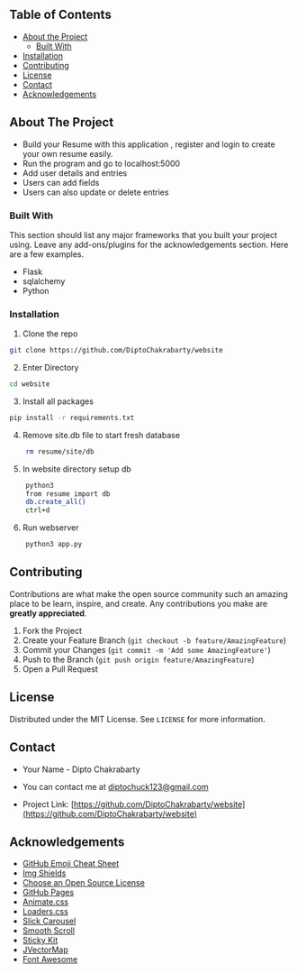 
## Table of Contents

* [About the Project](#about-the-project)
  * [Built With](#built-with)
* [Installation](#installation)
* [Contributing](#contributing)
* [License](#license)
* [Contact](#contact)
* [Acknowledgements](#acknowledgements)



<!-- ABOUT THE PROJECT -->
## About The Project

- Build your Resume with this application , register and login to create your own resume easily.
- Run the program and go to localhost:5000
- Add user details and entries
- Users can add fields 
- Users can also update or delete entries

### Built With
This section should list any major frameworks that you built your project using. Leave any add-ons/plugins for the acknowledgements section. Here are a few examples.
* Flask
* sqlalchemy
* Python


### Installation


1. Clone the repo
```sh
git clone https://github.com/DiptoChakrabarty/website
```
2. Enter Directory
```sh
cd website
```
3. Install all packages
```sh
pip install -r requirements.txt
```
4. Remove site.db file to start fresh database
```sh
    rm resume/site/db
```
5. In website directory setup db
```sh
    python3
    from resume import db
    db.create_all()
    ctrl+d
```
6. Run webserver
```sh
    python3 app.py
```


## Contributing

Contributions are what make the open source community such an amazing place to be learn, inspire, and create. Any contributions you make are **greatly appreciated**.

1. Fork the Project
2. Create your Feature Branch (`git checkout -b feature/AmazingFeature`)
3. Commit your Changes (`git commit -m 'Add some AmazingFeature'`)
4. Push to the Branch (`git push origin feature/AmazingFeature`)
5. Open a Pull Request




## License

Distributed under the MIT License. See `LICENSE` for more information.




## Contact

- Your Name - Dipto Chakrabarty
 
- You can contact me at diptochuck123@gmail.com

- Project Link: [https://github.com/DiptoChakrabarty/website](https://github.com/DiptoChakrabarty/website)



## Acknowledgements
* [GitHub Emoji Cheat Sheet](https://www.webpagefx.com/tools/emoji-cheat-sheet)
* [Img Shields](https://shields.io)
* [Choose an Open Source License](https://choosealicense.com)
* [GitHub Pages](https://pages.github.com)
* [Animate.css](https://daneden.github.io/animate.css)
* [Loaders.css](https://connoratherton.com/loaders)
* [Slick Carousel](https://kenwheeler.github.io/slick)
* [Smooth Scroll](https://github.com/cferdinandi/smooth-scroll)
* [Sticky Kit](http://leafo.net/sticky-kit)
* [JVectorMap](http://jvectormap.com)
* [Font Awesome](https://fontawesome.com)
